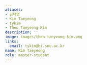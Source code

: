```yaml
---
aliases:
- 김태영
- Kim Taeyeong
- tykim
- Theo Taeyeong Kim
description: ''
image: images/theo-taeyeong-kim.png
links:
  email: tykim@bi.snu.ac.kr
name: Kim Taeyeong
role: master-student
---
```

